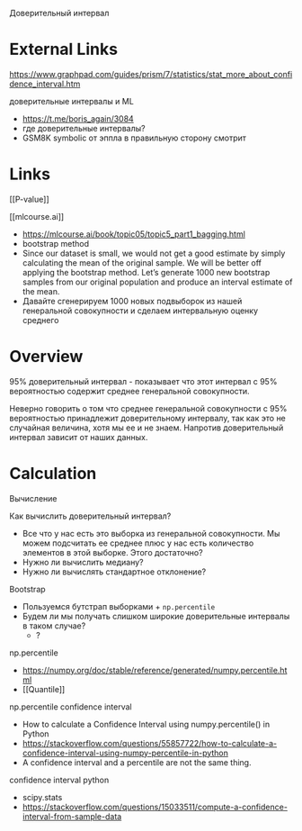 Доверительный интервал


# External Links

https://www.graphpad.com/guides/prism/7/statistics/stat_more_about_confidence_interval.htm


доверительные интервалы и ML
- https://t.me/boris_again/3084
- где доверительные интервалы?
- GSM8K symbolic от эппла в правильную сторону смотрит

# Links

[[P-value]]

[[mlcourse.ai]]
- https://mlcourse.ai/book/topic05/topic5_part1_bagging.html
- bootstrap method
- Since our dataset is small, we would not get a good estimate by simply calculating the mean of the original sample. We will be better off applying the bootstrap method. Let’s generate 1000 new bootstrap samples from our original population and produce an interval estimate of the mean.
- Давайте сгенерируем 1000 новых подвыборок из нашей генеральной совокупности и сделаем интервальную оценку среднего

# Overview

95% доверительный интервал - показывает что этот интервал с 95% вероятностью содержит среднее генеральной совокупности.

Неверно говорить о том что среднее генеральной совокупности с 95% вероятностью принадлежит доверительному интервалу, так как это не случайная величина, хотя мы ее и не знаем. Напротив доверительный интервал зависит от наших данных.


# Calculation

Вычисление

Как вычислить доверительный интервал?
- Все что у нас есть это выборка из генеральной совокупности. Мы можем подсчитать ее среднее плюс у нас есть количество элементов в этой выборке. Этого достаточно?
- Нужно ли вычислить медиану?
- Нужно ли вычислять стандартное отклонение?

Bootstrap
- Пользуемся бутстрап выборками + `np.percentile`
- Будем ли мы получать слишком широкие доверительные интервалы в таком случае?
	- ?

np.percentile
- https://numpy.org/doc/stable/reference/generated/numpy.percentile.html
- [[Quantile]]

np.percentile confidence interval
- How to calculate a Confidence Interval using numpy.percentile() in Python
- https://stackoverflow.com/questions/55857722/how-to-calculate-a-confidence-interval-using-numpy-percentile-in-python
- A confidence interval and a percentile are not the same thing.

confidence interval python
- scipy.stats
- https://stackoverflow.com/questions/15033511/compute-a-confidence-interval-from-sample-data
